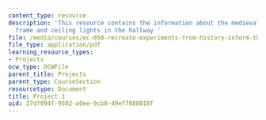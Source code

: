 ```yaml
---
content_type: resource
description: 'This resource contains the information about the medieval drawing, picture
  frame and ceiling lights in the hallway '
file: /media/courses/ec-050-recreate-experiments-from-history-inform-the-future-from-the-past-galileo-january-iap-2010/27df094f9502a0ee9cb849ef7080018f_MITEC_050IAP10_pro01.pdf
file_type: application/pdf
learning_resource_types:
- Projects
ocw_type: OCWFile
parent_title: Projects
parent_type: CourseSection
resourcetype: Document
title: Project 1
uid: 27df094f-9502-a0ee-9cb8-49ef7080018f
---
```

